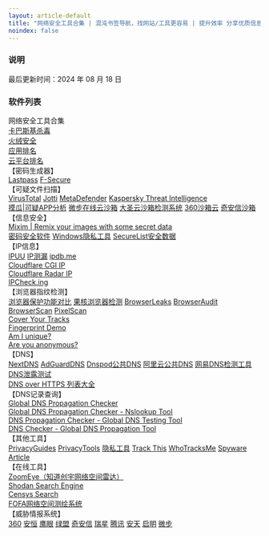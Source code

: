 ```yaml
---
layout: article-default
title: "网络安全工具合集 | 混沌书签导航，找网站/工具更容易 | 提升效率 分享优质信息 资源收藏"
noindex: false
---
```


<article>
    <h3>说明</h3>
        最后更新时间：2024 年 08 月 18 日
    <h3>软件列表</h3>
    网络安全工具合集
    <br><a target="_blank" rel="noopener nofollow" href="https://www.kaspersky.com.cn/free-antivirus">卡巴斯基杀毒</a>
    <br><a target="_blank" rel="noopener nofollow" href="https://www.huorong.cn/">火绒安全</a>
    <br><a target="_blank" rel="noopener nofollow" href="https://www.netify.ai/resources/applications">应用排名</a>
    <br><a target="_blank" rel="noopener nofollow" href="https://www.netify.ai/resources/platforms">云平台排名</a>
    <br>【密码生成器】<br>
    <a target="_blank" rel="noopener nofollow" href="https://www.lastpass.com/features/password-generator">Lastpass</a>
    <a target="_blank" rel="noopener nofollow" href="https://www.f-secure.com/en/password-generator">F-Secure</a>
    <br>【可疑文件扫描】<br>
    <a target="_blank" rel="noopener nofollow" href="https://www.virustotal.com/gui/home/upload">VirusTotal</a>
    <a target="_blank" rel="noopener nofollow" href="https://virusscan.jotti.org/zh-CN/scan-file">Jotti</a>
    <a target="_blank" rel="noopener nofollow" href="https://metadefender.opswat.com/">MetaDefender</a>
    <a target="_blank" rel="noopener nofollow" href="https://opentip.kaspersky.com/">Kaspersky Threat Intelligence</a>
    <br><a target="_blank" rel="noopener nofollow" href="https://mogua.co/">摸瓜|可疑APP分析</a>
    <a target="_blank" rel="noopener nofollow" href="https://s.threatbook.cn/">微步在线云沙箱</a>
    <a target="_blank" rel="noopener nofollow" href="https://sandbox.freebuf.com/detect">大圣云沙箱检测系统</a>
    <a target="_blank" rel="noopener nofollow" href="https://ata.360.net/detection">360沙箱云</a>
    <a target="_blank" rel="noopener nofollow" href="https://sandbox.ti.qianxin.com/sandbox/page">奇安信沙箱</a>
    <br>【信息安全】<br>
    <a target="_blank" rel="noopener nofollow" href="https://mixim.cyandev.app/">Mixim | Remix your images with some secret data</a>
    <br><a target="_blank" rel="noopener nofollow" href="https://www.privacytools.io/secure-password-manager/">密码安全软件</a>
    <a target="_blank" rel="noopener nofollow" href="https://www.privacytools.io/windows/">Windows隐私工具</a>
    <a target="_blank" rel="noopener nofollow" href="https://statistics.securelist.com/">SecureList安全数据</a>
    <br>【IP信息】<br>
    <a target="_blank" rel="noopener nofollow" href="https://ipuu.net/">IPUU</a>
    <a target="_blank" rel="noopener nofollow" href="https://ipcelou.com/">IP测漏</a>
    <a target="_blank" rel="noopener nofollow" href="https://ipdb.me/">ipdb.me</a>
    <br><a target="_blank" rel="noopener nofollow" href="https://www.cloudflare.com/cdn-cgi/trace">Cloudflare CGI IP</a>
    <br><a target="_blank" rel="noopener nofollow" href="https://radar.cloudflare.com/ip">Cloudflare Radar IP</a>
    <br><a target="_blank" rel="noopener nofollow" href="https://ipcheck.ing/#/">IPCheck.ing</a>
    <br>【浏览器指纹检测】<br>
    <a target="_blank" rel="noopener nofollow" href="https://privacytests.org/">浏览器保护功能对比</a>
    <a target="_blank" rel="noopener nofollow" href="https://www.ghxi.com/llq">果核浏览器检测</a>
    <a target="_blank" rel="noopener nofollow" href="https://browserleaks.com/">BrowserLeaks</a>
    <a target="_blank" rel="noopener nofollow" href="https://browseraudit.com">BrowserAudit</a>
    <a target="_blank" rel="noopener nofollow" href="https://www.browserscan.net/zh/">BrowserScan</a>
    <a target="_blank" rel="noopener nofollow" href="https://pixelscan.net/">PixelScan</a>
    <br><a target="_blank" rel="noopener nofollow" href="https://coveryourtracks.eff.org/">Cover Your Tracks</a>
    <br><a target="_blank" rel="noopener nofollow" href="https://fingerprint.com/demo/">Fingerprint Demo</a>
    <br><a target="_blank" rel="noopener nofollow" href="https://amiunique.org/">Am I unique?</a>
    <br><a target="_blank" rel="noopener nofollow" href="https://www.nothingprivate.ml/">Are you anonymous?</a>
    <br>【DNS】<br>
    <a target="_blank" rel="noopener nofollow" href="https://nextdns.io/?from=qyq6n8p5">NextDNS</a>
    <a target="_blank" rel="noopener nofollow" href="https://adguard-dns.io/">AdGuardDNS</a>
    <a target="_blank" rel="noopener nofollow" href="https://console.dnspod.cn/publicdns/config">Dnspod公共DNS</a>
    <a target="_blank" rel="noopener nofollow" href="https://dns.console.aliyun.com/#/pdns/dashboard">阿里云公共DNS</a>
    <a target="_blank" rel="noopener nofollow" href="http://nstool.netease.com/info.html">网易DNS检测工具</a>
    <a target="_blank" rel="noopener nofollow" href="https://whoer.net/zh/dns-leak-test">DNS泄露测试</a>
    <br><a target="_blank" rel="noopener nofollow" href="https://github.com/curl/curl/wiki/DNS-over-HTTPS">DNS over HTTPS 列表大全</a>
    <br>【DNS记录查询】<br>
    <a target="_blank" rel="noopener nofollow" href="https://www.gdnspc.com/">Global DNS Propagation Checker</a>
    <br><a target="_blank" rel="noopener nofollow" href="https://www.nslookuptool.com">Global DNS Propagation Checker - Nslookup Tool</a>
    <br><a target="_blank" rel="noopener nofollow" href="https://www.whatsmydns.net">DNS Propagation Checker - Global DNS Testing Tool</a>
    <br><a target="_blank" rel="noopener nofollow" href="https://dnsmid.com/">DNS Checker - Global DNS Propagation Tool</a>
    <br>【其他工具】<br>
    <a target="_blank" rel="noopener nofollow" href="https://www.privacyguides.org/tools/">PrivacyGuides</a>
    <a target="_blank" rel="noopener nofollow" href="https://www.privacytools.io/">PrivacyTools</a>
    <a target="_blank" rel="noopener nofollow" href="https://cybermagicsec.github.io/privacytools-zh/">隐私工具</a>
    <a target="_blank" rel="noopener nofollow" href="https://trackthis.link/">Track This</a>
    <a target="_blank" rel="noopener nofollow" href="https://whotracks.me/">WhoTracksMe</a>
    <a target="_blank" rel="noopener nofollow" href="https://spyware.neocities.org/articles/librewolf.html">Spyware Article</a>
    <br>【在线工具】<br>
    <a target="_blank" rel="noopener nofollow" href="https://www.zoomeye.org/">ZoomEye（知道创宇网络空间雷达）</a>
    <br><a target="_blank" rel="noopener nofollow" href="https://www.shodan.io/">Shodan Search Engine</a>
    <br><a target="_blank" rel="noopener nofollow" href="https://search.censys.io/">Censys Search</a>
    <br><a target="_blank" rel="noopener nofollow" href="https://fofa.info/">FOFA网络空间测绘系统</a>
    <br>【威胁情报系统】<br>
    <a target="_blank" rel="noopener nofollow" href="https://ti.360.net/#/homepage">360</a>
    <a target="_blank" rel="noopener nofollow" href="https://ti.dbappsecurity.com.cn/">安恒</a>
    <a target="_blank" rel="noopener nofollow" href="https://ti.duba.net/">鹰眼</a>
    <a target="_blank" rel="noopener nofollow" href="https://ti.nsfocus.com/">绿盟</a>
    <a target="_blank" rel="noopener nofollow" href="https://ti.qianxin.com/">奇安信</a>
    <a target="_blank" rel="noopener nofollow" href="https://ti.rising.com.cn/home">瑞星</a>
    <a target="_blank" rel="noopener nofollow" href="https://tix.qq.com/">腾讯</a>
    <a target="_blank" rel="noopener nofollow" href="https://www.antiycloud.com/#/antiy/index">安天</a>
    <a target="_blank" rel="noopener nofollow" href="https://www.venuseye.com.cn/">启明</a>
    <a target="_blank" rel="noopener nofollow" href="https://x.threatbook.com/">微步</a>
</article>